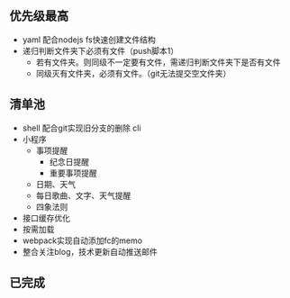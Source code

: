 ## 优先级最高
* yaml 配合nodejs fs快速创建文件结构
* 递归判断文件夹下必须有文件（push脚本1）
    * 若有文件夹。则同级不一定要有文件，需递归判断文件夹下是否有文件
    * 同级灭有文件夹，必须有文件。（git无法提交空文件夹）

## 清单池
* shell 配合git实现旧分支的删除 cli
* 小程序
    * 事项提醒
        * 纪念日提醒
        * 重要事项提醒
    * 日期、天气
    * 每日歌曲、文字、天气提醒
    * 四象法则
* 接口缓存优化
* 按需加载
* webpack实现自动添加fc的memo
* 整合关注blog，技术更新自动推送邮件

## 已完成